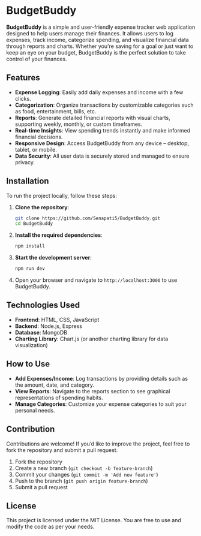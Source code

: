 
# BudgetBuddy

**BudgetBuddy** is a simple and user-friendly expense tracker web application designed to help users manage their finances. It allows users to log expenses, track income, categorize spending, and visualize financial data through reports and charts. Whether you're saving for a goal or just want to keep an eye on your budget, BudgetBuddy is the perfect solution to take control of your finances.

## Features

- **Expense Logging**: Easily add daily expenses and income with a few clicks.
- **Categorization**: Organize transactions by customizable categories such as food, entertainment, bills, etc.
- **Reports**: Generate detailed financial reports with visual charts, supporting weekly, monthly, or custom timeframes.
- **Real-time Insights**: View spending trends instantly and make informed financial decisions.
- **Responsive Design**: Access BudgetBuddy from any device – desktop, tablet, or mobile.
- **Data Security**: All user data is securely stored and managed to ensure privacy.

## Installation

To run the project locally, follow these steps:

1. **Clone the repository**:
    ```bash
    git clone https://github.com/Senapati5/BudgetBuddy.git
    cd BudgetBuddy
    ```

2. **Install the required dependencies**:
    ```bash
    npm install
    ```

3. **Start the development server**:
    ```bash
    npm run dev
    ```

4. Open your browser and navigate to `http://localhost:3000` to use BudgetBuddy.

## Technologies Used

- **Frontend**: HTML, CSS, JavaScript
- **Backend**: Node.js, Express
- **Database**: MongoDB
- **Charting Library**: Chart.js (or another charting library for data visualization)

## How to Use

- **Add Expenses/Income**: Log transactions by providing details such as the amount, date, and category.
- **View Reports**: Navigate to the reports section to see graphical representations of spending habits.
- **Manage Categories**: Customize your expense categories to suit your personal needs.

## Contribution

Contributions are welcome! If you’d like to improve the project, feel free to fork the repository and submit a pull request.

1. Fork the repository
2. Create a new branch (`git checkout -b feature-branch`)
3. Commit your changes (`git commit -m 'Add new feature'`)
4. Push to the branch (`git push origin feature-branch`)
5. Submit a pull request

## License

This project is licensed under the MIT License. You are free to use and modify the code as per your needs.
